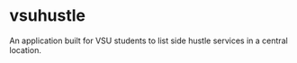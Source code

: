 # vsuhustle
An application built for VSU students to list side hustle services in a central location.
